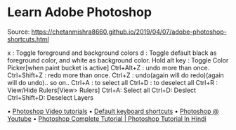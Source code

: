 # Learn Adobe Photoshop

Source: https://chetanmishra8660.github.io/2019/04/07/adobe-photoshop-shortcuts.html

x : Toggle foreground and background colors
d : Toggle default black as foreground color, and white as background color.
Hold alt key : Toggle Color Picker[when paint bucket is active]
Ctrl+Alt+Z : undo more than once.
Ctrl+Shift+Z : redo more than once.
Ctrl+Z : undo(again will do redo)(again will do undo).. so on..
Ctrl+A : to select all
Ctrl+D : to deselect all
Ctrl+R : View/Hide Rulers[View> Rulers]
Ctrl+A: Select all
Ctrl+D: Deslect
Ctrl+Shift+D: Deselect Layers

• [Photoshop Video tutorials](https://helpx.adobe.com/photoshop/tutorials.html?mv=product&mv2=ps)
• [Default keyboard shortcuts](https://helpx.adobe.com/in/photoshop/using/default-keyboard-shortcuts.html)
• [Photoshop @ Youtube](https://www.youtube.com/user/Photoshop)
• [Photoshop Complete Tutorial | Photoshop Tutorial In Hindi](https://youtu.be/GEJ6sk_-zUI)

